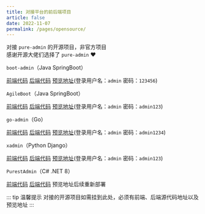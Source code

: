 ```yaml
---
title: 对接平台的前后端项目
article: false
date: 2022-11-07
permalink: /pages/opensource/
---
```


对接 `pure-admin` 的开源项目，非官方项目  
感谢开源大佬们选择了 `pure-admin` ❤️

`boot-admin`（Java SpringBoot）

[前端代码](https://github.com/hb0730/boot-admin-ui) [后端代码](https://github.com/hb0730/boot-admin) [预览地址](https://boot.hb0730.com/next)(登录用户名：`admin` 密码：`123456`)

`AgileBoot`（Java SpringBoot）

[前端代码](https://github.com/valarchie/AgileBoot-Front-End) [后端代码](https://github.com/valarchie/AgileBoot-Back-End) [预览地址](http://www.agileboot.cc)(登录用户名：`admin` 密码：`admin123`)

`go-admin`（Go）

[前端代码](https://github.com/anerg2046/go-admin-front) [后端代码](https://github.com/anerg2046/go-admin-server) [预览地址](https://admin.fabraze.com/)(登录用户名：`admin` 密码：`admin1234`)

`xadmin`（Python Django）

[前端代码](https://github.com/nineaiyu/xadmin-client) [后端代码](https://github.com/nineaiyu/xadmin-server) [预览地址](https://xadmin.dvcloud.xin/)(登录用户名：`admin` 密码：`admin123`)

`PurestAdmin`（C# .NET 8）

[前端代码](https://gitee.com/dymproject/purest-admin/tree/abp/frontend) [后端代码](https://gitee.com/dymproject/purest-admin/tree/abp/backend) 预览地址后续重新部署

::: tip 温馨提示
对接的开源项目如需挂到此处，必须有前端、后端源代码地址以及预览地址
:::
